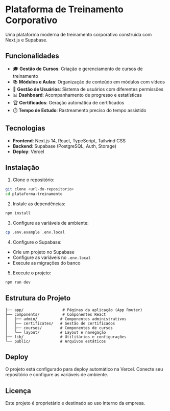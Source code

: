 # Plataforma de Treinamento Corporativo

Uma plataforma moderna de treinamento corporativo construída com Next.js e Supabase.

## Funcionalidades

- 🎓 **Gestão de Cursos**: Criação e gerenciamento de cursos de treinamento
- 📚 **Módulos e Aulas**: Organização de conteúdo em módulos com vídeos
- 👥 **Gestão de Usuários**: Sistema de usuários com diferentes permissões
- 📊 **Dashboard**: Acompanhamento de progresso e estatísticas
- 🏆 **Certificados**: Geração automática de certificados
- ⏱️ **Tempo de Estudo**: Rastreamento preciso do tempo assistido

## Tecnologias

- **Frontend**: Next.js 14, React, TypeScript, Tailwind CSS
- **Backend**: Supabase (PostgreSQL, Auth, Storage)
- **Deploy**: Vercel

## Instalação

1. Clone o repositório:
```bash
git clone <url-do-repositorio>
cd plataforma-treinamento
```

2. Instale as dependências:
```bash
npm install
```

3. Configure as variáveis de ambiente:
```bash
cp .env.example .env.local
```

4. Configure o Supabase:
- Crie um projeto no Supabase
- Configure as variáveis no `.env.local`
- Execute as migrações do banco

5. Execute o projeto:
```bash
npm run dev
```

## Estrutura do Projeto

```
├── app/                 # Páginas da aplicação (App Router)
├── components/          # Componentes React
│   ├── admin/          # Componentes administrativos
│   ├── certificates/   # Gestão de certificados
│   ├── courses/        # Componentes de cursos
│   └── layout/         # Layout e navegação
├── lib/                # Utilitários e configurações
└── public/             # Arquivos estáticos
```

## Deploy

O projeto está configurado para deploy automático na Vercel. Conecte seu repositório e configure as variáveis de ambiente.

## Licença

Este projeto é proprietário e destinado ao uso interno da empresa.